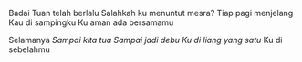 Badai Tuan telah berlalu
Salahkah ku menuntut mesra?
Tiap pagi menjelang
Kau di sampingku
Ku aman ada bersamamu

Selamanya
_Sampai kita tua_
_Sampai jadi debu_
_Ku di liang yang satu_
Ku di sebelahmu
